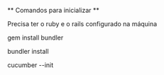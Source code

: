 ** Comandos para inicializar **

Precisa ter o ruby e o rails configurado na máquina 

gem install bundler


bundler install 


cucumber --init 
